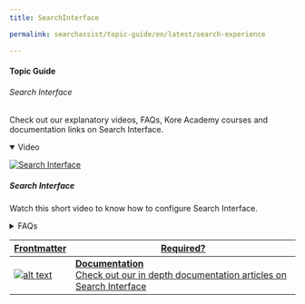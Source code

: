 ```yaml
---
title: SearchInterface

permalink: searchassist/topic-guide/en/latest/search-experience

---
```

#### Topic Guide
###### Search Interface

  Check out our explanatory videos, FAQs, Kore Academy courses and documentation links on Search Interface.

<details class="introduction-video" open>
  <summary>Video
  </summary>
  
   [![Search Interface](images/VideoCoverImage.png)](https://player.vimeo.com/video/751566591?h=7092eefd06&badge=0&autopause=0&player_id=0&app_id=58479/embed)

  ##### Search Interface
  Watch this short video to know how to configure Search Interface.

</details>

<details>
  <summary>FAQs
  </summary>

  <a class="doc-link" target="_blank" href="https://docs.kore.ai/searchassist/concepts/designing-search-experience/designing-search-experience/">
 
 How to customize search Experience?

</a>

 <a class="doc-link" target="_blank" href="https://docs.kore.ai/searchassist/concepts/designing-search-experience/designing-search-experience/">
 
 What is the Search bar and Assistant experience?


</a>
 
  
<a class="doc-link" target="_blank" href="https://docs.kore.ai/searchassist/concepts/designing-search-experience/designing-search-experience/">

  How to design my search bar experience?

</a>
  
</details>


<a class="doc-link" target="_blank" href="https://docs.kore.ai/searchassist/concepts/designing-search-experience/designing-search-experience/">
 

| Frontmatter | Required? |
|-------------|-------------|
| ![alt text](images/docIcon.svg "Title") | **Documentation**  <br /> Check out our in depth documentation articles on Search Interface | 


</a>
